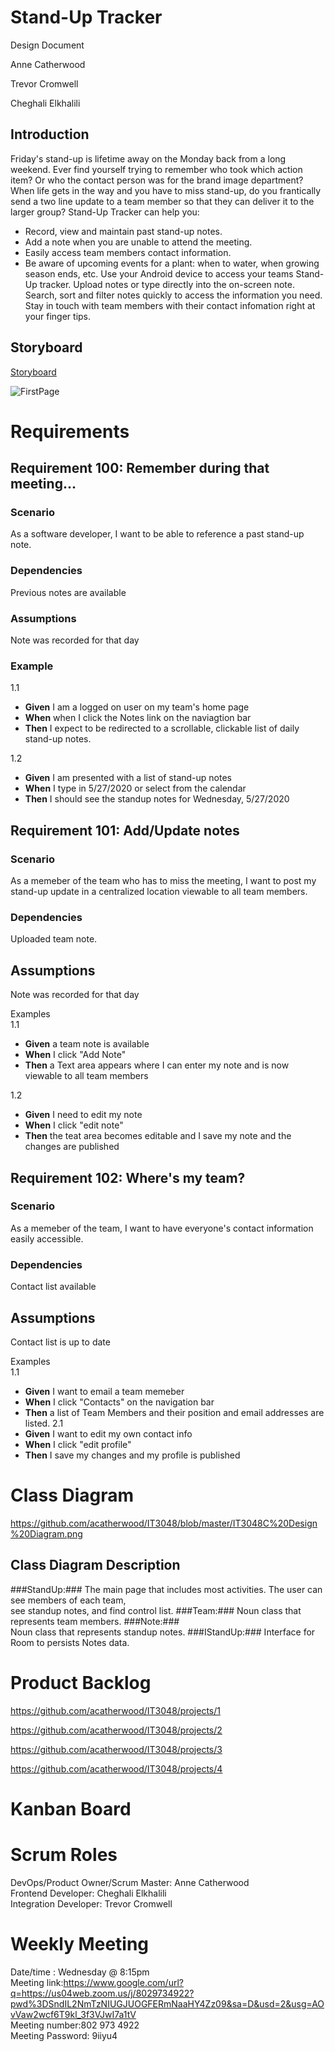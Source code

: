 # Stand-Up Tracker

Design Document

Anne Catherwood

Trevor Cromwell

Cheghali Elkhalili

## Introduction  

Friday's stand-up is lifetime away on the Monday back from a long weekend. Ever find yourself trying to remember who took which action item? Or who the contact person was for the brand image department? 
When life gets in the way and you have to miss stand-up, do you frantically send a two line update to a team member so that they can deliver it to the larger group? Stand-Up Tracker can help you:
-	Record, view and maintain past stand-up notes.
-	Add a note when you are unable to attend the meeting.
-	Easily access team members contact information.
-	Be aware of upcoming events for a plant: when to water, when growing season ends, etc.
Use your Android device to access your teams Stand-Up tracker. Upload notes or type directly into the on-screen note. Search, sort and filter notes quickly to access the information you need. Stay in touch with team members with their contact infomation right at your finger tips. 


## Storyboard

[Storyboard](https://github.com/acatherwood/IT3048/blob/master/Group_Project_Storyboard.pptx)

![FirstPage](https://user-images.githubusercontent.com/65705891/83110000-6052df00-a090-11ea-9525-fdad4cce17c6.JPG)



# Requirements

## Requirement 100: Remember during that meeting...

### Scenario  

As a software developer, I want to be able to reference a past stand-up note.

### Dependencies  

Previous notes are available

### Assumptions

Note was recorded for that day


### Example  

1.1
-  **Given** I am a logged on user on my team's home page
-  **When** when I click the Notes link on the naviagtion bar  
-  **Then** I expect to be redirected to a scrollable, clickable list of daily stand-up notes.   

1.2
- **Given** I am presented with a list of stand-up notes  
- **When** I type in 5/27/2020 or select from the calendar  
- **Then** I should see the standup notes for Wednesday, 5/27/2020 


## Requirement 101: Add/Update notes

### Scenario

As a memeber of the team who has to miss the meeting, I want to post my stand-up update in a centralized location viewable to all team members. 

### Dependencies
Uploaded team note.

## Assumptions  

Note was recorded for that day 

Examples  
1.1 
- **Given** a team note is available 
- **When** I click "Add Note" 
- **Then**  a Text area appears where I can enter my note and is now viewable to all team members

1.2
- **Given** I need to edit my note
- **When**  I click "edit note" 
- **Then**  the teat area becomes editable and I save my note and the changes are published

## Requirement 102: Where's my team?

### Scenario

As a memeber of the team, I want to have everyone's contact information easily accessible.

### Dependencies
Contact list available

## Assumptions  

Contact list is up to date

Examples  
1.1  
- **Given** I want to email a team memeber
- **When**  I click "Contacts" on the navigation bar 
- **Then**  a list of Team Members and their position and email addresses are listed.
2.1
- **Given** I want to edit my own contact info
- **When**  I click "edit profile" 
- **Then**  I save my changes and my profile is published

# Class Diagram

https://github.com/acatherwood/IT3048/blob/master/IT3048C%20Design%20Diagram.png

## Class Diagram Description  

###StandUp:### The main page  that includes most activities. The user can see members of each  team,   
see standup notes, and find control list. ###Team:### Noun class that represents team members. ###Note:###   
Noun class that represents standup notes. ###IStandUp:### Interface for Room to persists Notes data.

# Product Backlog

https://github.com/acatherwood/IT3048/projects/1

https://github.com/acatherwood/IT3048/projects/2

https://github.com/acatherwood/IT3048/projects/3

https://github.com/acatherwood/IT3048/projects/4

# Kanban Board

# Scrum Roles

DevOps/Product Owner/Scrum Master: Anne Catherwood  
Frontend Developer: Cheghali Elkhalili  
Integration Developer: Trevor Cromwell


# Weekly Meeting

Date/time : Wednesday @ 8:15pm  
Meeting link:https://www.google.com/url?q=https://us04web.zoom.us/j/8029734922?pwd%3DSndIL2NmTzNIUGJUOGFERmNaaHY4Zz09&sa=D&usd=2&usg=AOvVaw2wcf6T9kl_3f3VJwI7a1tV   
Meeting number:802 973 4922   
Meeting Password: 9iiyu4    

